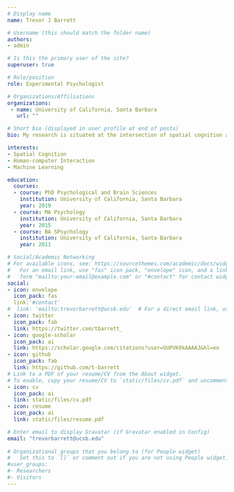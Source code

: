 ```yaml
---
# Display name
name: Trevor J Barrett

# Username (this should match the folder name)
authors:
- admin

# Is this the primary user of the site?
superuser: true

# Role/position
role: Experimental Psychologist

# Organizations/Affiliations
organizations:
 - name: University of California, Santa Barbara
   url: ""

# Short bio (displayed in user profile at end of posts)
bio: My research is situated at the intersection of spatial cognition and human-computer interaction.

interests:
- Spatial Cognition
- Human-computer Interaction
- Machine Learning

education:
  courses:
  - course: PhD Psychological and Brain Sciences
    institution: University of California, Santa Barbara
    year: 2019
  - course: MA Psychology
    institution: University of California, Santa Barbara
    year: 2015
  - course: BA SPsychology
    institution: University of California, Santa Barbara
    year: 2011

# Social/Academic Networking
# For available icons, see: https://sourcethemes.com/academic/docs/widgets/#icons
#   For an email link, use "fas" icon pack, "envelope" icon, and a link in the
#   form "mailto:your-email@example.com" or "#contact" for contact widget.
social:
- icon: envelope
  icon_pack: fas
  link:'#contact'
#  link: 'mailto:trevorbarrett@ucsb.edu'  # For a direct email link, use "mailto:trevorbarrett@ucsb.edu".
- icon: twitter
  icon_pack: fab
  link: https://twitter.com/tbarrett_
- icon: google-scholar
  icon_pack: ai
  link: https://scholar.google.com/citations?user=UUPVK0kAAAAJ&hl=en
- icon: github
  icon_pack: fab
  link: https://github.com/t-barrett
# Link to a PDF of your resume/CV from the About widget.
# To enable, copy your resume/CV to `static/files/cv.pdf` and uncomment the lines below.  
- icon: cv
  icon_pack: ai
  link: static/files/cv.pdf
- icon: resume
  icon_pack: ai
  link: static/files/resume.pdf

# Enter email to display Gravatar (if Gravatar enabled in Config)
email: "trevorbarrett@ucsb.edu"
  
# Organizational groups that you belong to (for People widget)
#   Set this to `[]` or comment out if you are not using People widget.  
#user_groups:
#- Researchers
#- Visitors
---
```





